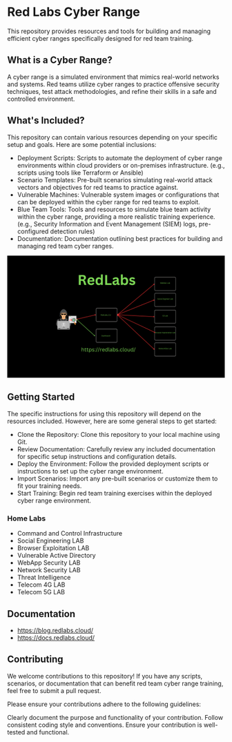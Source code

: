 # Red Labs Cyber Range

This repository provides resources and tools for building and managing efficient cyber ranges specifically designed for red team training.

## What is a Cyber Range?
A cyber range is a simulated environment that mimics real-world networks and systems. Red teams utilize cyber ranges to practice offensive security techniques, test attack methodologies, and refine their skills in a safe and controlled environment.

## What's Included?
This repository can contain various resources depending on your specific setup and goals. Here are some potential inclusions:

- Deployment Scripts: Scripts to automate the deployment of cyber range environments within cloud providers or on-premises infrastructure. (e.g., scripts using tools like Terraform or Ansible)
- Scenario Templates: Pre-built scenarios simulating real-world attack vectors and objectives for red teams to practice against.
- Vulnerable Machines: Vulnerable system images or configurations that can be deployed within the cyber range for red teams to exploit.
- Blue Team Tools: Tools and resources to simulate blue team activity within the cyber range, providing a more realistic training experience. (e.g., Security Information and Event Management (SIEM) logs, pre-configured detection rules)
- Documentation: Documentation outlining best practices for building and managing red team cyber ranges.

![RedLabs Cloud](RedLabs.png "RedLabs Cloud")
## Getting Started
The specific instructions for using this repository will depend on the resources included. However, here are some general steps to get started:

- Clone the Repository: Clone this repository to your local machine using Git.
- Review Documentation: Carefully review any included documentation for specific setup instructions and configuration details.
- Deploy the Environment: Follow the provided deployment scripts or instructions to set up the cyber range environment.
- Import Scenarios: Import any pre-built scenarios or customize them to fit your training needs.
- Start Training: Begin red team training exercises within the deployed cyber range environment.

### Home Labs

- Command and Control Infrastructure
- Social Engineering LAB
- Browser Exploitation LAB
- Vulnerable Active Directory
- WebApp Security LAB
- Network Security LAB
- Threat Intelligence
- Telecom 4G LAB
- Telecom 5G LAB


## Documentation
- https://blog.redlabs.cloud/
- https://docs.redlabs.cloud/

## Contributing
We welcome contributions to this repository! If you have any scripts, scenarios, or documentation that can benefit red team cyber range training, feel free to submit a pull request.

Please ensure your contributions adhere to the following guidelines:

Clearly document the purpose and functionality of your contribution.
Follow consistent coding style and conventions.
Ensure your contribution is well-tested and functional.
